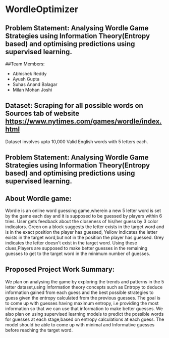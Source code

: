 # WordleOptimizer
## Problem Statement: Analysing Wordle Game Strategies using Information Theory(Entropy based) and optimising predictions using supervised learning.

##Team Members:
- Abhishek Reddy
- Ayush Gupta
- Suhas Anand Balagar
- Milan Mohan Joshi

## Dataset: Scraping for all possible words on Sources tab of website https://www.nytimes.com/games/wordle/index.html
Dataset involves upto 10,000 Valid English words with 5 letters each.

## Problem Statement: Analysing Wordle Game Strategies using Information Theory(Entropy based) and optimising predictions using supervised learning.

## About Wordle game:
Wordle is an online word guessing game,wherein a new 5 letter word is set by the game each day and it is supposed to be guessed by players within 6 tries. User gets feedback about the closeness of his/her guess by 3 color indicators. Green on a block suggests the letter exists in the target word and is in the exact position the player has guessed, Yellow indicates the letter exists in the target word,but not in the position the player has guessed. Grey indicates the letter doesn't exist in the target word. Using these clues,Players are supposed to make better guesses in the remaining guesses to get to the target word in the minimum number of guesses.

## Proposed Project Work Summary: 
We plan on analysing the game by exploring the trends and patterns in the 5 letter dataset,using Information theory concepts such as Entropy to deduce information gained from each guess and the best possible strategies to guess given the entropy calculated from the previous guesses. The goal is to come up with guesses having maximum entropy, i.e providing the most information so that we can use that information to make better guesses. We also plan on using supervised learning models to predict the possible words for guesses at each stage,based on entropy calculations at each guess. The model should be able to come up with minimal and Informative guesses before reaching the target word.
